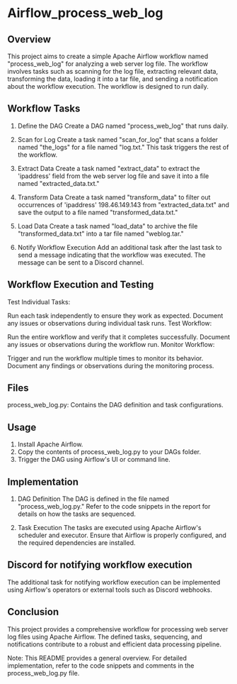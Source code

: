 # Airflow_process_web_log


## Overview
This project aims to create a simple Apache Airflow workflow named "process_web_log" for analyzing a web server log file. The workflow involves tasks such as scanning for the log file, extracting relevant data, transforming the data, loading it into a tar file, and sending a notification about the workflow execution. The workflow is designed to run daily.


## Workflow Tasks
1. Define the DAG
Create a DAG named "process_web_log" that runs daily.

2. Scan for Log
Create a task named "scan_for_log" that scans a folder named "the_logs" for a file named "log.txt." This task triggers the rest of the workflow.

3. Extract Data
Create a task named "extract_data" to extract the 'ipaddress' field from the web server log file and save it into a file named "extracted_data.txt."

4. Transform Data
Create a task named "transform_data" to filter out occurrences of 'ipaddress' 198.46.149.143 from "extracted_data.txt" and save the output to a file named "transformed_data.txt."

5. Load Data
Create a task named "load_data" to archive the file "transformed_data.txt" into a tar file named "weblog.tar."

6. Notify Workflow Execution
Add an additional task after the last task to send a message indicating that the workflow was executed. The message can be sent to a Discord channel.


## Workflow Execution and Testing
Test Individual Tasks:

Run each task independently to ensure they work as expected.
Document any issues or observations during individual task runs.
Test Workflow:

Run the entire workflow and verify that it completes successfully.
Document any issues or observations during the workflow run.
Monitor Workflow:

Trigger and run the workflow multiple times to monitor its behavior.
Document any findings or observations during the monitoring process.


## Files
process_web_log.py: Contains the DAG definition and task configurations.


## Usage
1. Install Apache Airflow.
2. Copy the contents of process_web_log.py to your DAGs folder.
3. Trigger the DAG using Airflow's UI or command line.


## Implementation
1. DAG Definition
The DAG is defined in the file named "process_web_log.py." Refer to the code snippets in the report for details on how the tasks are sequenced.

2. Task Execution
The tasks are executed using Apache Airflow's scheduler and executor. Ensure that Airflow is properly configured, and the required dependencies are installed.


## Discord for notifying workflow execution
The additional task for notifying workflow execution can be implemented using Airflow's operators or external tools such as Discord webhooks.


## Conclusion
This project provides a comprehensive workflow for processing web server log files using Apache Airflow. The defined tasks, sequencing, and notifications contribute to a robust and efficient data processing pipeline.



Note: This README provides a general overview. For detailed implementation, refer to the code snippets and comments in the process_web_log.py file.
